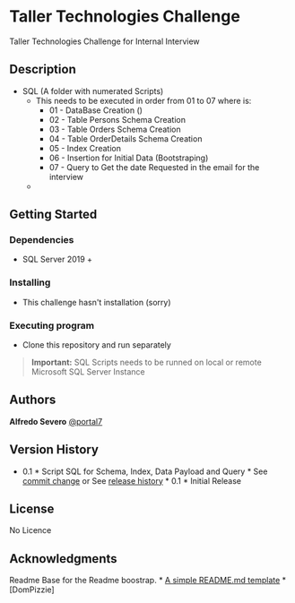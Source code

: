 # Taller Technologies Challenge
 Taller Technologies Challenge  for Internal Interview
 
 ## Description
* SQL   (A folder with numerated Scripts)
	* This needs to be executed in order from 01 to 07 where is:
		* 01 - DataBase Creation ()
		* 02 - Table Persons Schema Creation
		* 03 - Table Orders Schema Creation
		* 04 - Table OrderDetails Schema Creation
		* 05 - Index Creation
		* 06 - Insertion for Initial Data (Bootstraping)
		* 07 - Query to Get the date Requested in the email for the interview
	* 
 ## Getting Started
 ### Dependencies
 * SQL Server 2019 + 
 ### Installing
 * This challenge hasn't installation (sorry)
 ### Executing program
 * Clone this repository and run separately

> **Important:** SQL Scripts needs to be runned on local or remote Microsoft SQL Server Instance

 ## Authors
**Alfredo Severo**  [@portal7](https://twitter.com/alfredosevero)

 ## Version History
 * 0.1 * Script SQL for Schema, Index, Data Payload and Query * See [commit change]() or See [release history]() * 0.1 * Initial Release
 ## License
No Licence

 ## Acknowledgments
Readme Base for the Readme boostrap. * [A simple README.md template](https://gist.github.com/DomPizzie/7a5ff55ffa9081f2de27c315f5018afc) * [DomPizzie]